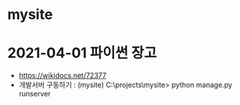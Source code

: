 # mysite

# 2021-04-01 파이썬 장고 
  - https://wikidocs.net/72377
  - 개발서버 구동하기 :    (mysite) C:\projects\mysite>   python manage.py runserver
